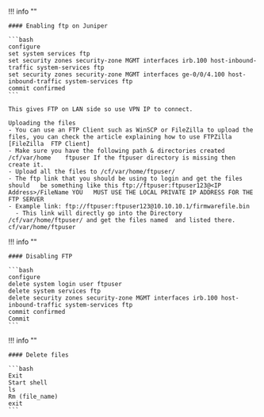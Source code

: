 !!! info ""

    #### Enabling ftp on Juniper   
    
    ```bash
    configure
    set system services ftp
    set security zones security-zone MGMT interfaces irb.100 host-inbound-traffic system-services ftp					
    set security zones security-zone MGMT interfaces ge-0/0/4.100 host-inbound-traffic system-services ftp
    commit confirmed
    ```   

    This gives FTP on LAN side so use VPN IP to connect.

    Uploading the files
    - You can use an FTP Client such as WinSCP or FileZilla to upload the   files, you can check the article explaining how to use FTPZilla [FileZilla  FTP Client]
    - Make sure you have the following path & directories created /cf/var/home    ftpuser If the ftpuser directory is missing then create it.
    - Upload all the files to /cf/var/home/ftpuser/
    - The ftp link that you should be using to login and get the files should   be something like this ftp://ftpuser:ftpuser123@<IP Address>/FileName YOU   MUST USE THE LOCAL PRIVATE IP ADDRESS FOR THE FTP SERVER
    - Example link: ftp://ftpuser:ftpuser123@10.10.10.1/firmwarefile.bin
      - This link will directly go into the Directory /cf/var/home/ftpuser/ and get the files named  and listed there. cf/var/home/ftpuser

!!! info ""

    #### Disabling FTP

    ```bash
    configure
    delete system login user ftpuser
    delete system services ftp
    delete security zones security-zone MGMT interfaces irb.100 host-inbound-traffic system-services ftp
    commit confirmed
    Commit
    ```

!!! info ""
    
    #### Delete files

    ```bash
    Exit
    Start shell
    ls
    Rm (file_name)
    exit
    ```
